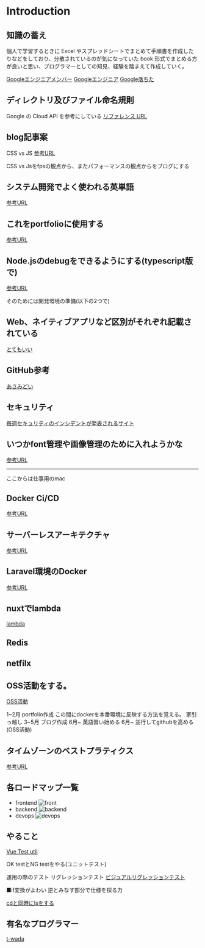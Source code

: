 # Introduction

## 知識の蓄え

個人で学習するときに Excel やスプレッドシートでまとめて手順書を作成したりなどをしており、分散されているのが気になっていた
book 形式でまとめる方が良いと思い、プログラマーとしての知見、経験を踏まえて作成していく。

[Googleエンジニアメンバー](https://github.com/orgs/google/people)
[Googleエンジニア](https://jp.quora.com/gu-guru-no-sofutouea-enjinia-ha-sugoi-desu-ka)
[Google落ちた](https://note.com/grouse324/n/n1f329de5ee50)

## ディレクトリ及びファイル命名規則

Google の Cloud API を参考にしている
[リファレンス URL](https://cloud.google.com/apis/design/naming_convention?hl=ja)


## blog記事案

CSS vs JS
[参考URL](https://developers.google.com/web/fundamentals/design-and-ux/animations/animations-and-performance?hl=ja#css-vs-javascript-performance)

CSS vs Jsをfpsの観点から、またパフォーマンスの観点からをブログにする

## システム開発でよく使われる英単語

[参考URL](https://hnavi.co.jp/knowledge/blog/english/)


## これをportfolioに使用する

[参考URL](https://coliss.com/articles/build-websites/operation/javascript/native-like-animations-for-page-transitions.html)


## Node.jsのdebugをできるようにする(typescript版で)

[参考URL](https://casualdevelopers.com/tech-school/how-to-debug-nodejs/)

そのためには開発環境の準備(以下の2つで)
[](https://qiita.com/techneconn/items/012bdf1b9ff3881546b3)
[](https://qiita.com/tanakaPH/items/84aedaad8c0f5958a5f0)


## Web、ネイティブアプリなど区別がそれぞれ記載されている
[とてもいい](https://ops-in.com/knowledge/application/app-development-language/)

## GitHub参考

[あさみどい](https://github.com/d0iasm)

## セキュリティ

[毎週セキュリティのインシデントが発表されるサイト](https://www.jpcert.or.jp/)

## いつかfont管理や画像管理のために入れようかな

[参考URL](https://coliss.com/articles/build-websites/operation/work/eagle-ver2.html)


---

ここからは仕事用のmac
## Docker Ci/CD

[参考URL](https://circleci.com/ja/blog/docker-and-cicd-tutorial-a-deep-dive-into-containers/)

## サーバーレスアーキテクチャ

[参考URL](https://service.plan-b.co.jp/blog/tech/30863/)

## Laravel環境のDocker

[参考URL](https://qiita.com/ucan-lab/items/5fc1281cd8076c8ac9f4#%E4%BD%BF%E3%81%84%E6%96%B9)

## nuxtでlambda

[lambda](https://qiita.com/kobayashi-m42/items/fbacb46f7603e5a014d7)

## Redis

[](https://qiita.com/gold-kou/items/966d9a0332f4e110c4f8)

## netfilx

[](https://zenn.dev/gunners6518/books/4c4672f32dd100)

## OSS活動をする。  

[OSS活動](https://knqyf263.hatenablog.com/entry/2020/08/28/074749)

1~2月 portfolio作成
この間にdockerを本番環境に反映する方法を覚える。
家引っ越し
3~5月 ブログ作成
6月~ 英語習い始める
6月~ 並行してgithubを高める(OSS活動)

## タイムゾーンのベストプラティクス

[参考URL](https://www.m3tech.blog/entry/timezone-handling)

## 各ロードマップ一覧

- frontend
![front](./images/frontend.png)
- backend
![backend](images/backend.png)
- devops
![devops](images/devops.png)


## やること

[Vue Test util](https://qiita.com/daiki7nohe/items/8d29e2d9059296b75fa6)

OK testとNG testをやる(ユニットテスト)

運用の際のテスト
リグレッションテスト
[ビジュアルリグレッションテスト](https://tech.medpeer.co.jp/entry/2020/04/10/160000)

■if変換がよわい
逆とみなす部分で仕様を探る力

[](https://www.publickey1.jp/blog/22/itit202210.html)

[cdと同時にlsをする](https://m.designbits.jp/14052815/)

## 有名なプログラマー

[t-wada](https://t-wada.hatenablog.jp/)